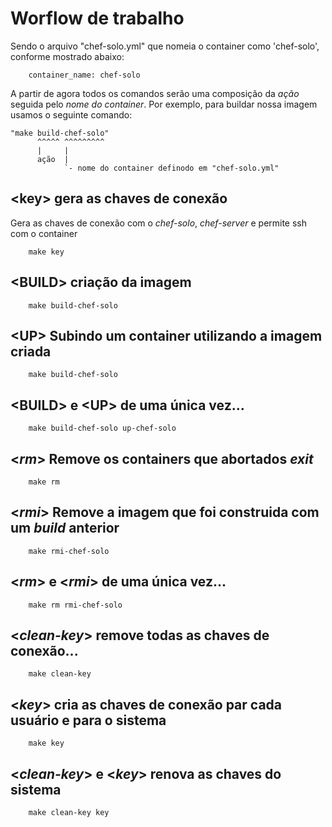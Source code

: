 # Worflow de trabalho

Sendo o arquivo "chef-solo.yml" que nomeia o
container como 'chef-solo', conforme mostrado
abaixo:

```
    container_name: chef-solo
```

A partir de agora todos os comandos serão uma
composição da *ação* seguida pelo *nome do
container*. Por exemplo, para buildar nossa imagem
usamos o seguinte comando:
```
"make build-chef-solo"
      ^^^^^ ^^^^^^^^^
      |     |
      ação  |
            `- nome do container definodo em "chef-solo.yml"
```

## <**key**> gera as chaves de conexão

Gera as chaves de conexão com o *chef-solo*,
*chef-server* e permite ssh com o container

```
    make key
```

## <**BUILD**> criação da imagem

```
    make build-chef-solo
```

## <**UP**> Subindo um container utilizando a imagem criada

```
    make build-chef-solo
```

## <**BUILD**> e <**UP**> de uma única vez...

```
    make build-chef-solo up-chef-solo
```

## <*rm*> Remove os containers que abortados *exit*

```
    make rm
```

## <*rmi*> Remove a imagem que foi construida com um *build* anterior

```
    make rmi-chef-solo
```

## <*rm*> e <*rmi*> de uma única vez...

```
    make rm rmi-chef-solo
```

## <*clean-key*> remove todas as chaves de conexão...

```
    make clean-key
```

## <*key*> cria as chaves de conexão par cada usuário e para o sistema

```
    make key
```

## <*clean-key*> e <*key*> renova as chaves do sistema

```
    make clean-key key
```
